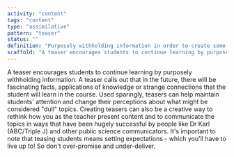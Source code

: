 ```yaml
---
activity: "content"
tags: "content"
type: "assimilative"
pattern: "teaser"
status: ""
definition: "Purposely withholding information in order to create some excitement for what is to follow."
scaffold: "A teaser encourages students to continue learning by purposely withholding information. A teaser calls out that in the future, there will be fascinating facts, applications of knowledge or strange connections that the student will learn in the course. Used sparingly, teasers can help maintain students' attention and change their perceptions about what might be considered 'dull' topics. Creating teasers can also be a creative way to rethink how you as the teacher present content and to communicate the topics in ways that have been hugely successful by people like Dr Karl (ABC/Triple J) and other public science communicators. It's important to note that teasing students means setting expectations - which you'll have to live up to! So don't over-promise and under-deliver."
---
```


A teaser encourages students to continue learning by purposely withholding information. A teaser calls out that in the future, there will be fascinating facts, applications of knowledge or strange connections that the student will learn in the course. Used sparingly, teasers can help maintain students' attention and change their perceptions about what might be considered "dull" topics. Creating teasers can also be a creative way to rethink how you as the teacher present content and to communicate the topics in ways that have been hugely successful by people like Dr Karl (ABC/Triple J) and other public science communicators. It's important to note that teasing students means setting expectations - which you'll have to live up to! So don't over-promise and under-deliver.

